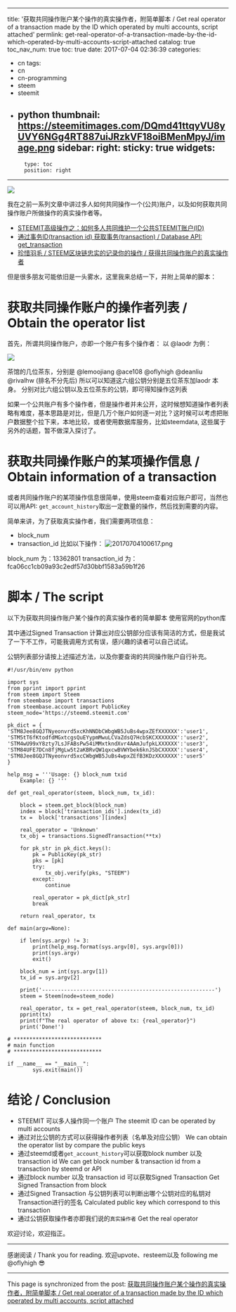 
---
title: '获取共同操作账户某个操作的真实操作者，附简单脚本 / Get real operator of  a transaction made by the ID which operated by multi accounts, script attached'
permlink: get-real-operator-of-a-transaction-made-by-the-id-which-operated-by-multi-accounts-script-attached
catalog: true
toc_nav_num: true
toc: true
date: 2017-07-04 02:36:39
categories:
- cn
tags:
- cn
- cn-programming
- steem
- steemit
- python
thumbnail: https://steemitimages.com/DQmd41ttqyVU8yUVY6NGg4RT887uiJRzkVF18oiBMenMpyJ/image.png
sidebar:
    right:
        sticky: true
widgets:
    -
        type: toc
        position: right
---


![](https://steemitimages.com/DQmd41ttqyVU8yUVY6NGg4RT887uiJRzkVF18oiBMenMpyJ/image.png)

我在之前一系列文章中讲过多人如何共同操作一个(公共)账户，以及如何获取共同操作账户所做操作的真实操作者等。
* [STEEMIT高级操作之：如何多人共同维护一个公共STEEMIT账户(ID)](https://steemit.com/cn/@oflyhigh/steemit-steemit-id)
* [通过事务ID(transaction id) 获取事务(transaction) / Database API: get_transaction](https://steemit.com/cn-programming/@oflyhigh/id-transaction-id-transaction-database-api-gettransaction)
* [珍惜羽毛 / STEEM区块链忠实的记录你的操作 / 获得共同操作账户的真实操作者](https://steemit.com/cn/@oflyhigh/steem)

但是很多朋友可能依旧是一头雾水，这里我来总结一下，并附上简单的脚本：

# 获取共同操作账户的操作者列表 / Obtain the operator list

首先，所谓共同操作账户，亦即一个账户有多个操作者：
以 @laodr 为例：

![](https://steemitimages.com/0x0/https://steemitimages.com/DQmPaGAdfFcFLgNgmFKZdzPuP7ovhMvomfkhWUUomSD57NA/image.png)

茶馆的几位茶东，分别是 @lemoojiang  @ace108 @oflyhigh @deanliu @rivalhw (排名不分先后)
所以可以知道这六组公钥分别是五位茶东加laodr 本身。
分别对比六组公钥以及五位茶东的公钥，即可得知操作这列表

如果一个公共账户有多个操作者，但是操作者并未公开，这时候想知道操作者列表略有难度，基本思路是对比，但是几万个账户如何逐一对比？这时候可以考虑把账户数据整个拉下来，本地比较，或者使用数据库服务，比如steemdata, 这些属于另外的话题，暂不做深入探讨了。

# 获取共同操作账户的某项操作信息 /  Obtain information of a transaction 

或者共同操作账户的某项操作信息很简单，使用steem查看对应账户即可，当然也可以用API: `get_account_history`取出一定数量的操作，然后找到需要的内容。

简单来讲，为了获取真实操作者，我们需要两项信息：
* block_num
* transaction_id
比如以下操作：
![20170704100617.png](https://steemitimages.com/DQmRAX9URbnY2tH4MasStzZKsvQwwAr7scd1bC2ZGAVruqp/20170704100617.png)

block_num 为：13362801
transaction_id 为： fca06cc1cb09a93c2edf57d30bbf1583a59b1f26

# 脚本 / The script

以下为获取共同操作账户某个操作的真实操作者的简单脚本
使用官网的python库

其中通过Signed Transaction 计算出对应公钥部分应该有简洁的方式，但是我试了一下不工作，可能我调用方式有误，感兴趣的读者可以自己试试。

公钥列表部分请按上述描述方法，以及你要查询的共同操作账户自行补充。


```
#!/usr/bin/env python

import sys
from pprint import pprint
from steem import Steem
from steembase import transactions
from steembase.account import PublicKey
steem_node='https://steemd.steemit.com'

pk_dict = {
'STM8Jee8GQJTNyeonvrd5xcKhNNDbCWbgWB5JuBs4wpxZEfXXXXXX':'user1',
'STM5tT6fKtodfdMGxtcgsQuEYypmMwuLCVaZdsQ7HcbSKCXXXXXXX':'user2',
'STM4wU99xY8zty7LsJFABsPw54iMMxtkndXvr4AAmJufpkLXXXXXX':'user3',
'STM84UFE7DCn8fjMgLw5t2aKBRvQW1qxcwBVWYbek6knJSbCXXXXX':'user4',
'STM8Jee8GQJTNyeonvrd5xcCWbgWB5JuBs4wpxZEfB3KDzXXXXXXX':'user5'
}

help_msg = '''Usage: {} block_num txid 
    Example: {} '''

def get_real_operator(steem, block_num, tx_id):

	block = steem.get_block(block_num)
	index = block['transaction_ids'].index(tx_id)
	tx =  block['transactions'][index]
	
	real_operator = 'Unknown'
	tx_obj = transactions.SignedTransaction(**tx)
	
	for pk_str in pk_dict.keys():
		pk = PublicKey(pk_str)
		pks = [pk]
		try:
			tx_obj.verify(pks, "STEEM")
		except:
			continue
		
		real_operator = pk_dict[pk_str]
		break

	return real_operator, tx

def main(argv=None):

	if len(sys.argv) != 3:
		print(help_msg.format(sys.argv[0], sys.argv[0]))
		print(sys.argv)
		exit()

	block_num = int(sys.argv[1])
	tx_id = sys.argv[2]

	print('-------------------------------------------------------')
	steem = Steem(node=steem_node)

	real_operator, tx = get_real_operator(steem, block_num, tx_id)
	pprint(tx)
	print(f"The real operator of above tx: {real_operator}")
	print('Done!')
	
# ****************************
# main function
# ****************************

if __name__ == "__main__":
        sys.exit(main())
```

# 结论 / Conclusion

* STEEMIT 可以多人操作同一个账户
The steemit ID can be operated by multi accounts
* 通过对比公钥的方式可以获得操作者列表（名单及对应公钥）
We can obtain the operator list by compare the public keys
* 通过steemd或者`get_account_history`可以获取block number 以及 transaction id
We can get block number & transaction id from a transaction by steemd or API
* 通过block number 以及 transaction id 可以获取Signed Transaction
Get Signed Transaction from block
* 通过Signed Transaction 与公钥列表可以判断出哪个公钥对应的私钥对Transaction进行的签名
Calculated public key which correspond to this transaction
* 通过公钥获取操作者亦即我们说的`真实操作者`
Get the real operator 

欢迎讨论，欢迎指正。

----
感谢阅读 / Thank you for reading.
欢迎upvote、resteem以及 following me @oflyhigh 😎

- - -

This page is synchronized from the post: [获取共同操作账户某个操作的真实操作者，附简单脚本 / Get real operator of  a transaction made by the ID which operated by multi accounts, script attached](https://steemit.com/@oflyhigh/get-real-operator-of-a-transaction-made-by-the-id-which-operated-by-multi-accounts-script-attached)
